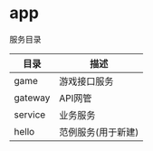 # app

服务目录

| 目录 | 描述 |
| --------  | -------------- |
| game      | 游戏接口服务    |
| gateway   | API网管 |
| service   | 业务服务        |
| hello   | 范例服务(用于新建)        |
